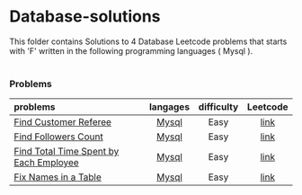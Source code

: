 # Database-solutions
This folder contains Solutions to 4 Database Leetcode problems that starts with 'F' written in the following programming languages ( Mysql ).<br><br>
### Problems ###
|problems|langages|difficulty|Leetcode|
|:-------|:------:|:--------:|:------:|
|[Find Customer Referee](./Find%20Customer%20Referee)|[Mysql](./Find%20Customer%20Referee/Find%20Customer%20Referee.sql)|Easy|[link](https://leetcode.com/problems/find-customer-referee)|
|[Find Followers Count](./Find%20Followers%20Count)|[Mysql](./Find%20Followers%20Count/Find%20Followers%20Count.sql)|Easy|[link](https://leetcode.com/problems/find-followers-count)|
|[Find Total Time Spent by Each Employee](./Find%20Total%20Time%20Spent%20by%20Each%20Employee)|[Mysql](./Find%20Total%20Time%20Spent%20by%20Each%20Employee/Find%20Total%20Time%20Spent%20by%20Each%20Employee.sql)|Easy|[link](https://leetcode.com/problems/find-total-time-spent-by-each-employee)|
|[Fix Names in a Table](./Fix%20Names%20in%20a%20Table)|[Mysql](./Fix%20Names%20in%20a%20Table/Fix%20Names%20in%20a%20Table.sql)|Easy|[link](https://leetcode.com/problems/fix-names-in-a-table)|